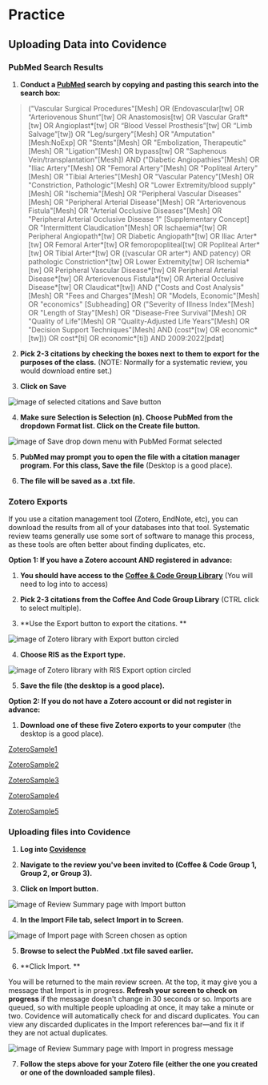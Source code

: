 # Practice

## Uploading Data into Covidence

### PubMed Search Results

1. **Conduct a [PubMed](https://pubmed.ncbi.nlm.nih.gov/?otool=unmlib) search by copying and pasting this search into the search box:**


> ("Vascular Surgical Procedures"[Mesh] OR (Endovascular[tw] OR “Arteriovenous Shunt”[tw] OR Anastomosis[tw] OR Vascular Graft*[tw] OR Angioplast*[tw] OR “Blood Vessel Prosthesis”[tw] OR “Limb Salvage”[tw]) OR "Leg/surgery"[Mesh] OR "Amputation"[Mesh:NoExp] OR "Stents"[Mesh] OR "Embolization, Therapeutic"[Mesh] OR "Ligation"[Mesh] OR bypass[tw] OR "Saphenous Vein/transplantation"[Mesh]) AND ("Diabetic Angiopathies"[Mesh] OR "Iliac Artery"[Mesh] OR "Femoral Artery"[Mesh] OR "Popliteal Artery"[Mesh] OR "Tibial Arteries"[Mesh] OR "Vascular Patency"[Mesh] OR "Constriction, Pathologic"[Mesh] OR "Lower Extremity/blood supply"[Mesh] OR "Ischemia"[Mesh] OR "Peripheral Vascular Diseases"[Mesh] OR "Peripheral Arterial Disease"[Mesh] OR "Arteriovenous Fistula"[Mesh] OR "Arterial Occlusive Diseases"[Mesh] OR "Peripheral Arterial Occlusive Disease 1" [Supplementary Concept] OR "Intermittent Claudication"[Mesh] OR Ischaemia*[tw] OR Peripheral Angiopath*[tw] OR Diabetic Angiopath*[tw] OR Iliac Arter*[tw] OR Femoral Arter*[tw] OR femoropopliteal[tw] OR Popliteal Arter*[tw] OR Tibial Arter*[tw] OR ((vascular OR arter*) AND patency) OR pathologic Constriction*[tw] OR Lower Extremity[tw] OR Ischemia*[tw] OR Peripheral Vascular Disease*[tw] OR Peripheral Arterial Disease*[tw] OR Arteriovenous Fistula*[tw] OR Arterial Occlusive Disease*[tw] OR Claudicat*[tw]) AND ("Costs and Cost Analysis"[Mesh] OR "Fees and Charges"[Mesh] OR "Models, Economic"[Mesh] OR "economics" [Subheading] OR ("Severity of Illness Index"[Mesh] OR "Length of Stay"[Mesh] OR "Disease-Free Survival"[Mesh] OR "Quality of Life"[Mesh] OR "Quality-Adjusted Life Years"[Mesh] OR "Decision Support Techniques"[Mesh] AND (cost*[tw] OR economic*[tw])) OR cost*[ti] OR economic*[ti]) AND 2009:2022[pdat]




2. **Pick 2-3 citations by checking the boxes next to them to export for the purposes of the class.** (NOTE: Normally for a systematic review, you would download entire set.)


3. **Click on Save**


![image of selected citations and Save button](1PubMedExport.png)




4. **Make sure Selection is Selection (n). Choose PubMed from the dropdown Format list. Click on the Create file button.**


![image of Save drop down menu with PubMed Format selected](2PubMedExport.png)




5. **PubMed may prompt you to open the file with a citation manager program. For this class, Save the file** (Desktop is a good place).


6. **The file will be saved as a .txt file.**



### Zotero Exports

If you use a citation management tool (Zotero, EndNote, etc), you can download the results from all of your databases into that tool. Systematic review teams generally use some sort of software to manage this process, as these tools are often better about finding duplicates, etc. 

**Option 1: If you have a Zotero account AND registered in advance:**


1. **You should have access to the [Coffee & Code Group Library](https://www.zotero.org/groups/4586455/coffeeandcode/library)** (You will need to log into to access) 


2. **Pick 2-3 citations from the Coffee And Code Group Library** (CTRL click to select multiple). 


3. **Use the Export button to export the citations. **


![image of Zotero library with Export button circled](1ZoteroExport.png)


4. **Choose RIS as the Export type.**


![image of Zotero library with RIS Export option circled](2ZoteroExport.png)


5. **Save the file (the desktop is a good place).**


**Option 2: If you do not have a Zotero account or did not register in advance:**


1. **Download one of these five Zotero exports to your computer** (the desktop is a good place).

[ZoteroSample1](https://github.com/unmrds/cc-systematic-review/blob/main/ZoteroSample1.ris)

[ZoteroSample2](https://github.com/unmrds/cc-systematic-review/blob/main/ZoteroSample2.ris)

[ZoteroSample3](https://github.com/unmrds/cc-systematic-review/blob/main/ZoteroSample3.ris)

[ZoteroSample4](https://github.com/unmrds/cc-systematic-review/blob/main/ZoteroSample4.ris)

[ZoteroSample5](https://github.com/unmrds/cc-systematic-review/blob/main/ZoteroSample5.ris)



### Uploading files into Covidence

1. **Log into [Covidence](https://app.covidence.org)**

2. **Navigate to the review you've been invited to (Coffee & Code Group 1, Group 2, or Group 3).**

3. **Click on Import button.**


![image of Review Summary page with Import button](1CovidenceImport.png)


4. **In the Import File tab, select Import in to Screen.**


![image of Import page with Screen chosen as option](2CovidenceImport.png)


5. **Browse to select the PubMed .txt file saved earlier.**


6. **Click Import. **

You will be returned to the main review screen. At the top, it may give you a message that Import is in progress. **Refresh your screen to check on progress** if the message doesn't change in 30 seconds or so. Imports are queued, so with multiple people uploading at once, it may take a minute or two.
Covidence will automatically check for and discard duplicates. You can view any discarded duplicates in the Import references bar—and fix it if they are not actual duplicates. 


![image of Review Summary page with Import in progress message](3CovidenceImport.png)


7. **Follow the steps above for your Zotero file (either the one you created or one of the downloaded sample files).** 



